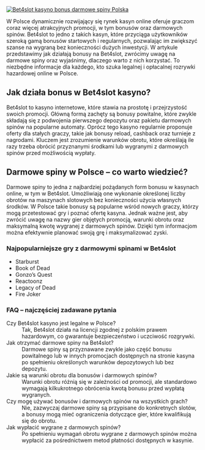 [![Bet4slot kasyno bonus darmowe spiny Polska](https://123-caf.pages.dev/gitsignup.png)](https://vrmoo.ru/Bt82HjjY)

<p>W Polsce dynamicznie rozwijający się rynek kasyn online oferuje graczom coraz więcej atrakcyjnych promocji, w tym bonusów oraz darmowych spinów. Bet4slot to jedno z takich kasyn, które przyciąga użytkowników szeroką gamą bonusów startowych i regularnych, pozwalając im zwiększyć szanse na wygraną bez konieczności dużych inwestycji. W artykule przedstawimy jak działają bonusy na Bet4slot, zwrócimy uwagę na darmowe spiny oraz wyjaśnimy, dlaczego warto z nich korzystać. To niezbędne informacje dla każdego, kto szuka legalnej i opłacalnej rozrywki hazardowej online w Polsce.</p>  <h2>Jak działa bonus w Bet4slot kasyno?</h2> <p>Bet4slot to kasyno internetowe, które stawia na prostotę i przejrzystość swoich promocji. Główną formą zachęty są bonusy powitalne, które zwykle składają się z podwojenia pierwszego depozytu oraz pakietu darmowych spinów na popularne automaty. Oprócz tego kasyno regularnie proponuje oferty dla stałych graczy, takie jak bonusy reload, cashback oraz turnieje z nagrodami. Kluczem jest zrozumienie warunków obrotu, które określają ile razy trzeba obrócić przyznanymi środkami lub wygranymi z darmowych spinów przed możliwością wypłaty.</p>  <h2>Darmowe spiny w Polsce – co warto wiedzieć?</h2> <p>Darmowe spiny to jedna z najbardziej pożądanych form bonusu w kasynach online, w tym w Bet4slot. Umożliwiają one wykonanie określonej liczby obrotów na maszynach slotowych bez konieczności użycia własnych środków. W Polsce takie bonusy są popularne wśród nowych graczy, którzy mogą przetestować gry i poznać ofertę kasyna. Jednak ważne jest, aby zwrócić uwagę na nazwy gier objętych promocją, warunki obrotu oraz maksymalną kwotę wygranej z darmowych spinów. Dzięki tym informacjom można efektywnie planować swoją grę i maksymalizować zyski.</p>  <h3>Najpopularniejsze gry z darmowymi spinami w Bet4slot</h3> <ul>   <li>Starburst</li>   <li>Book of Dead</li>   <li>Gonzo’s Quest</li>   <li>Reactoonz</li>   <li>Legacy of Dead</li>   <li>Fire Joker</li> </ul>  <h3>FAQ – najczęściej zadawane pytania</h3> <dl>   <dt>Czy Bet4slot kasyno jest legalne w Polsce?</dt>   <dd>Tak, Bet4slot działa na licencji zgodnej z polskim prawem hazardowym, co gwarantuje bezpieczeństwo i uczciwość rozgrywki.</dd>    <dt>Jak otrzymać darmowe spiny na Bet4slot?</dt>   <dd>Darmowe spiny są przyznawane zwykle jako część bonusu powitalnego lub w innych promocjach dostępnych na stronie kasyna po spełnieniu określonych warunków depozytowych lub bez depozytu.</dd>    <dt>Jakie są warunki obrotu dla bonusów i darmowych spinów?</dt>   <dd>Warunki obrotu różnią się w zależności od promocji, ale standardowo wymagają kilkukrotnego obrócenia kwotą bonusu przed wypłatą wygranych.</dd>    <dt>Czy mogę używać bonusów i darmowych spinów na wszystkich grach?</dt>   <dd>Nie, zazwyczaj darmowe spiny są przypisane do konkretnych slotów, a bonusy mogą mieć ograniczenia dotyczące gier, które kwalifikują się do obrotu.</dd>    <dt>Jak wypłacić wygrane z darmowych spinów?</dt>   <dd>Po spełnieniu wymagań obrotu wygrane z darmowych spinów można wypłacić za pośrednictwem metod płatności dostępnych w kasynie.</dd> </dl>